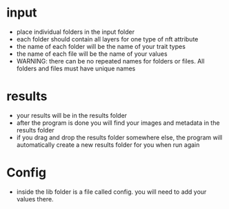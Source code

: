# input
- place individual folders in the input folder
- each folder should contain all layers for one type of nft attribute
- the name of each folder will be the name of your trait types
- the name of each file will be the name of your values 
- WARNING: there can be no repeated names for folders or files. All folders and files must have unique names

# results
- your results will be in the results folder
- after the program is done you will find your images and metadata in the results folder
- if you drag and drop the results folder somewhere else, the program will automatically create a new results folder for you when run again

# Config
- inside the lib folder is a file called config. you will need to add your values there.